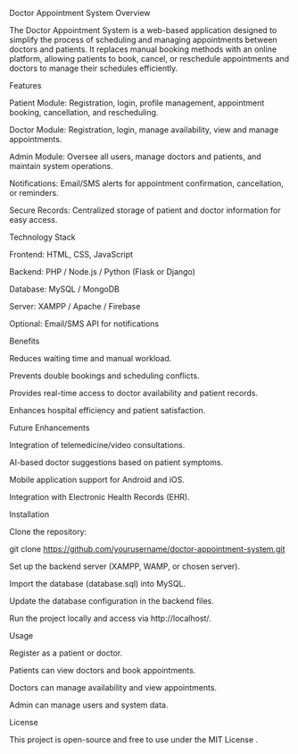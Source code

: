 Doctor Appointment System
Overview

The Doctor Appointment System is a web-based application designed to simplify the process of scheduling and managing appointments between doctors and patients. It replaces manual booking methods with an online platform, allowing patients to book, cancel, or reschedule appointments and doctors to manage their schedules efficiently.

Features

Patient Module: Registration, login, profile management, appointment booking, cancellation, and rescheduling.

Doctor Module: Registration, login, manage availability, view and manage appointments.

Admin Module: Oversee all users, manage doctors and patients, and maintain system operations.

Notifications: Email/SMS alerts for appointment confirmation, cancellation, or reminders.

Secure Records: Centralized storage of patient and doctor information for easy access.

Technology Stack

Frontend: HTML, CSS, JavaScript

Backend: PHP / Node.js / Python (Flask or Django)

Database: MySQL / MongoDB

Server: XAMPP / Apache / Firebase

Optional: Email/SMS API for notifications

Benefits

Reduces waiting time and manual workload.

Prevents double bookings and scheduling conflicts.

Provides real-time access to doctor availability and patient records.

Enhances hospital efficiency and patient satisfaction.

Future Enhancements

Integration of telemedicine/video consultations.

AI-based doctor suggestions based on patient symptoms.

Mobile application support for Android and iOS.

Integration with Electronic Health Records (EHR).

Installation

Clone the repository:

git clone https://github.com/yourusername/doctor-appointment-system.git


Set up the backend server (XAMPP, WAMP, or chosen server).

Import the database (database.sql) into MySQL.

Update the database configuration in the backend files.

Run the project locally and access via http://localhost/.

Usage

Register as a patient or doctor.

Patients can view doctors and book appointments.

Doctors can manage availability and view appointments.

Admin can manage users and system data.

License

This project is open-source and free to use under the MIT License
.
